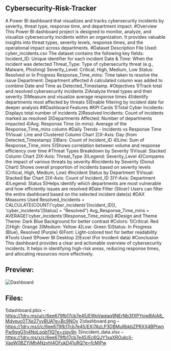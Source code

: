 ## Cybersecurity-Risk-Tracker
A Power BI dashboard that visualizes and tracks cybersecurity incidents by severity, threat type, response time, and department impact.
#Overview
This Power BI dashboard project is designed to monitor, analyze, and visualize cybersecurity incidents within an organization. It provides valuable insights into threat types, severity levels, response times, and the operational impact across departments.
#Dataset Description
File Used: cyber_incidents.csv
The dataset contains the following key fields:
Incident_ID: Unique identifier for each incident
Date & Time: When the incident was detected
Threat_Type: Type of cybersecurity threat (e.g., Malware, Phishing)
Severity_Level: Critical, High, Medium, Low
Status: Resolved or In Progress
Response_Time_mins: Time taken to resolve the issue
Department: Department affected
A calculated column was added to combine Date and Time as Detected_Timestamp.
#Objectives
1)Track total and resolved cybersecurity incidents
2)Analyze threat types and their severity
3)Measure and visualize average response times
4)Identify departments most affected by threats
5)Enable filtering by incident date for deeper analysis
##Dashboard Features
#KPI Cards
1)Total Cyber Incidents: Displays total number of incidents
2)Resolved Incidents: Count of incidents marked as resolved
3)Departments Affected: Number of departments impacted
4)Avg. Response Time (in mins): Average of the Response_Time_mins column
#Daily Trends - Incidents vs Response Time
1)Visual: Line and Clustered Column Chart
2)X-Axis: Day (from Detected_Timestamp)
3)Bars: Count of Incident_ID
4)Line: Sum of Response_Time_mins
5)Shows correlation between volume and response efficiency over time
#Threat Types Breakdown by Severity
1)Visual: Stacked Column Chart
2)X-Axis: Threat_Type
3)Legend: Severity_Level
4)Compares the impact of various threats by severity
#Incidents by Severity (Donut Chart)
Shows overall proportion of incidents based on severity levels (Critical, High, Medium, Low)
#Incident Status by Department
1)Visual: Stacked Bar Chart
2)X-Axis: Count of Incident_ID
3)Y-Axis: Department
4)Legend: Status
5)Helps identify which departments are most vulnerable and how efficiently issues are resolved
#Date Filter (Slicer)
Users can filter the entire dashboard based on the selected incident date(s)
#DAX Measures Used
Resolved_Incidents = CALCULATE(COUNT('cyber_incidents'[Incident_ID]), 'cyber_incidents'[Status] = "Resolved")
Avg_Response_Time_mins = AVERAGE('cyber_incidents'[Response_Time_mins])
#Design and Theme
Theme: Dark Blue Background for better contrast
#Colors:
1)Critical: Red
2)High: Orange
3)Medium: Yellow
4)Low: Green
5)Status: In Progress (Blue), Resolved (Purple)
6)Font: Light-colored text for better readability
#Tools Used
1)Power BI Desktop
2)Excel (For Incident data)
#Conclusion
This dashboard provides a clear and actionable overview of cybersecurity incidents. It helps in identifying high-risk areas, reducing response times, and allocating resources more effectively.
## Preview:
![Dashboard](https://github.com/user-attachments/assets/aa60f86f-31db-4004-b0ac-1810a74bc56b)
## Files:
1)dashboard.pbix – https://1drv.ms/u/c/6ee679fb17cb7e45/EWpVaqjaq9NErNb3fXPYsjwBAiA8_Mdyeuc0TXe27yyBUA?e=Bc9NOy
2)dashboard.png – https://1drv.ms/i/c/6ee679fb17cb7e45/EXj7AzLP3DBMuRbkbZPRXX4BPtwnPw9ggG1n4NqLpgb11Q?e=ziqy9n
3)incident_data.xlsx – https://1drv.ms/x/c/6ee679fb17cb7e45/Ec6QJY1xaXROukclj-VaoW0BZYjMhANzvhl4OFukD41uRQ?e=fcMjPw



